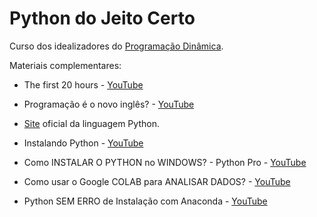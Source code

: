 # Python do Jeito Certo

Curso dos idealizadores do [Programação Dinâmica](https://www.youtube.com/channel/UC70mr11REaCqgKke7DPJoLg).

Materiais complementares:

* The first 20 hours - [YouTube](https://www.youtube.com/watch?v=5MgBikgcWnY&feature=youtu.be)

* Programação é o novo inglês? - [YouTube](https://www.youtube.com/watch?v=PFdeDxEOlV4&feature=youtu.be)

* [Site](https://www.python.org/) oficial da linguagem Python.

* Instalando Python - [YouTube](https://www.youtube.com/watch?v=_RadDQpPGM0&feature=youtu.be)

* Como INSTALAR O PYTHON no WINDOWS? - Python Pro - [YouTube](https://www.youtube.com/watch?v=ScmQ4I5Qr5s&feature=youtu.be)

* Como usar o Google COLAB para ANALISAR DADOS? - [YouTube](https://www.youtube.com/watch?v=_mIwsA2ddSc&feature=youtu.be)

* Python SEM ERRO de Instalação com Anaconda - [YouTube](https://www.youtube.com/watch?v=RQnwrOX18mE&feature=youtu.be)

